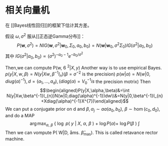 # 相关向量机

在 [[Bayes线性回归]]的框架下估计其方差。




假设 $\omega,\sigma^{2}$ 服从[[正态逆Gamma分布]]：
$$P(\boldsymbol{w},\sigma^2)=NIG(\boldsymbol{w},\sigma^2|\boldsymbol{w}_0,\Sigma_0,a_0,b_0)=N(\boldsymbol{w}|\boldsymbol{w}_0,\sigma^2 \Sigma_0)IG(\sigma^2|a_0,b_0)$$
其中 $IG(\sigma^2|a_0,b_0) \propto (\sigma^2)^{-a_0-1}e^{-b_0/\sigma^2}$ 


Then,we can compute P(w, 6 $^2|X,y)$
Another way is to use empirical Bayes.
$p(y|X,w,\beta)=N(y|Xw,\beta^{-1}I_{n})(\beta=\sigma^{-2}$ is the precision)
$p(w|\alpha)=N(w|0,diug(\alpha)^{-1}),d=(a_{1},...,a_{d}),(diag(\alpha)=V_{0}^{-1}is$ the precision motrix)
Then
$$\begin{aligned}P(y|X,\alpha,\beta)&=\int N(y|Xw,\beta^{-1}I_{n})N(w|0,diag(\alpha)^{-1})dw\\&=N(y|0,\beta^{-1}I_{n}+Xdiag(\alpha)^{-1}X^{7})\end{aligned}$$
We can put a conjugate prior on d and $\beta,\alpha_j\sim aa(a_0,b_0)$,
$\beta\sim\hom(c_{0},d_{0})$, and do a MAP
$$\arg\max_{\alpha,\:\beta}\:\left\{\:\log\:p(\:y\:|\:X,\:\alpha,\:\beta\:\right)\:+\:\log P(\alpha)+\:\log P(\beta\:)\:\int $$
Then we can vompute P( W|D, åms. $\hat{\beta}_{\mathrm{mas}}).$ This is called retavance rector machine.